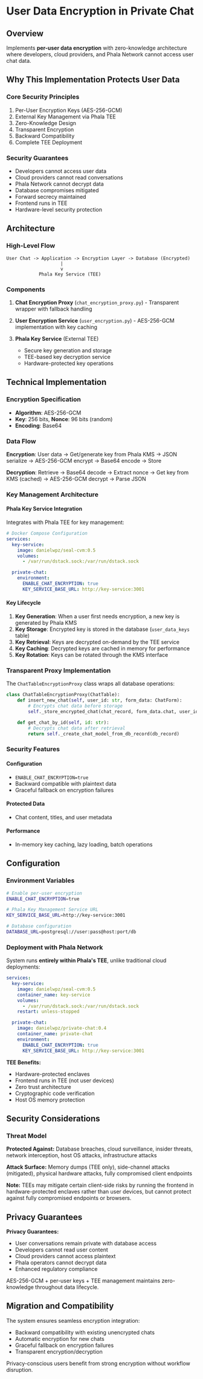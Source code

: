 # User Data Encryption in Private Chat

## Overview

Implements **per-user data encryption** with zero-knowledge architecture where developers, cloud providers, and Phala Network cannot access user chat data.

## Why This Implementation Protects User Data

### Core Security Principles

1. Per-User Encryption Keys (AES-256-GCM)
2. External Key Management via Phala TEE
3. Zero-Knowledge Design
4. Transparent Encryption
5. Backward Compatibility
6. Complete TEE Deployment

### Security Guarantees

- Developers cannot access user data
- Cloud providers cannot read conversations
- Phala Network cannot decrypt data
- Database compromises mitigated
- Forward secrecy maintained
- Frontend runs in TEE
- Hardware-level security protection

## Architecture

### High-Level Flow

```
User Chat -> Application -> Encryption Layer -> Database (Encrypted)
                    |
                    v
            Phala Key Service (TEE)
```

### Components

1. **Chat Encryption Proxy** (`chat_encryption_proxy.py`) - Transparent wrapper with fallback handling
2. **User Encryption Service** (`user_encryption.py`) - AES-256-GCM implementation with key caching

3. **Phala Key Service** (External TEE)
   - Secure key generation and storage
   - TEE-based key decryption service
   - Hardware-protected key operations

## Technical Implementation

### Encryption Specification

- **Algorithm**: AES-256-GCM
- **Key**: 256 bits, **Nonce**: 96 bits (random)
- **Encoding**: Base64

### Data Flow

**Encryption**: User data → Get/generate key from Phala KMS → JSON serialize → AES-256-GCM encrypt → Base64 encode → Store

**Decryption**: Retrieve → Base64 decode → Extract nonce → Get key from KMS (cached) → AES-256-GCM decrypt → Parse JSON

### Key Management Architecture

#### Phala Key Service Integration

Integrates with Phala TEE for key management:

```yaml
# Docker Compose Configuration
services:
  key-service:
    image: danielwpz/seal-cvm:0.5
    volumes:
      - /var/run/dstack.sock:/var/run/dstack.sock

  private-chat:
    environment:
      ENABLE_CHAT_ENCRYPTION: true
      KEY_SERVICE_BASE_URL: http://key-service:3001
```

#### Key Lifecycle

1. **Key Generation**: When a user first needs encryption, a new key is generated by Phala KMS
2. **Key Storage**: Encrypted key is stored in the database (`user_data_keys` table)
3. **Key Retrieval**: Keys are decrypted on-demand by the TEE service
4. **Key Caching**: Decrypted keys are cached in memory for performance
5. **Key Rotation**: Keys can be rotated through the KMS interface

### Transparent Proxy Implementation

The `ChatTableEncryptionProxy` class wraps all database operations:

```python
class ChatTableEncryptionProxy(ChatTable):
    def insert_new_chat(self, user_id: str, form_data: ChatForm):
        # Encrypts chat data before storage
        self._store_encrypted_chat(chat_record, form_data.chat, user_id)

    def get_chat_by_id(self, id: str):
        # Decrypts chat data after retrieval
        return self._create_chat_model_from_db_record(db_record)
```

### Security Features

#### Configuration

- `ENABLE_CHAT_ENCRYPTION=true`
- Backward compatible with plaintext data
- Graceful fallback on encryption failures

#### Protected Data

- Chat content, titles, and user metadata

#### Performance

- In-memory key caching, lazy loading, batch operations

## Configuration

### Environment Variables

```bash
# Enable per-user encryption
ENABLE_CHAT_ENCRYPTION=true

# Phala Key Management Service URL
KEY_SERVICE_BASE_URL=http://key-service:3001

# Database configuration
DATABASE_URL=postgresql://user:pass@host:port/db
```

### Deployment with Phala Network

System runs **entirely within Phala's TEE**, unlike traditional cloud deployments:

```yaml
services:
  key-service:
    image: danielwpz/seal-cvm:0.5
    container_name: key-service
    volumes:
      - /var/run/dstack.sock:/var/run/dstack.sock
    restart: unless-stopped

  private-chat:
    image: danielwpz/private-chat:0.4
    container_name: private-chat
    environment:
      ENABLE_CHAT_ENCRYPTION: true
      KEY_SERVICE_BASE_URL: http://key-service:3001
```

**TEE Benefits:**

- Hardware-protected enclaves
- Frontend runs in TEE (not user devices)
- Zero trust architecture
- Cryptographic code verification
- Host OS memory protection

## Security Considerations

### Threat Model

**Protected Against:** Database breaches, cloud surveillance, insider threats, network interception, host OS attacks, infrastructure attacks

**Attack Surface:** Memory dumps (TEE only), side-channel attacks (mitigated), physical hardware attacks, fully compromised client endpoints

**Note:** TEEs may mitigate certain client-side risks by running the frontend in hardware-protected enclaves rather than user devices, but cannot protect against fully compromised endpoints or browsers.

## Privacy Guarantees

**Privacy Guarantees:**

- User conversations remain private with database access
- Developers cannot read user content
- Cloud providers cannot access plaintext
- Phala operators cannot decrypt data
- Enhanced regulatory compliance

AES-256-GCM + per-user keys + TEE management maintains zero-knowledge throughout data lifecycle.

## Migration and Compatibility

The system ensures seamless encryption integration:

- Backward compatibility with existing unencrypted chats
- Automatic encryption for new chats
- Graceful fallback on encryption failures
- Transparent encryption/decryption

Privacy-conscious users benefit from strong encryption without workflow disruption.

